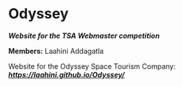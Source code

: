 # **Odyssey**
***Website for the TSA Webmaster competition***

**Members:** Laahini Addagatla

Website for the Odyssey Space Tourism Company:<br>***https://laahini.github.io/Odyssey/*** 
